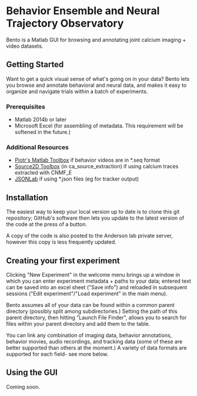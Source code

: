 # **B**ehavior **E**nsemble and **N**eural **T**rajectory **O**bservatory

Bento is a Matlab GUI for browsing and annotating joint calcium imaging + video datasets.

## Getting Started

Want to get a quick visual sense of what's going on in your data? Bento lets you browse and annotate behavioral and neural data, and makes it easy to organize and navigate trials within a batch of experiments.

### Prerequisites
* Matlab 2014b or later
* Microsoft Excel (for assembling of metadata. This requirement will be softened in the future.)

### Additional Resources
* [Piotr's Matlab Toolbox](https://pdollar.github.io/toolbox/) if behavior videos are in *.seq format
* [Source2D Toolbox](https://github.com/zhoupc/CNMF_E) (in ca_source_extraction) if using calcium traces extracted with CNMF_E
* [JSONLab](https://github.com/fangq/jsonlab) if using *.json files (eg for tracker output)

## Installation
The easiest way to keep your local version up to date is to clone this git repository; GitHub's software then lets you update to the latest version of the code at the press of a button.

A copy of the code is also posted to the Anderson lab private server, however this copy is less frequently updated.

## Creating your first experiment
Clicking "New Experiment" in the welcome menu brings up a window in which you can enter experiment metadata + paths to your data; entered text can be saved into an excel sheet ("Save info") and reloaded in subsequent sessions ("Edit experiment"/"Load experiment" in the main menu).

Bento assumes all of your data can be found within a common parent directory (possibly split among subdirectories.) Setting the path of this parent directory, then hitting "Launch File Finder", allows you to search for files within your parent directory and add them to the table.

You can link any combination of imaging data, behavior annotations, behavior movies, audio recordings, and tracking data (some of these are better supported than others at the moment.) A variety of data formats are supported for each field- see more below.

## Using the GUI
Coming soon.
